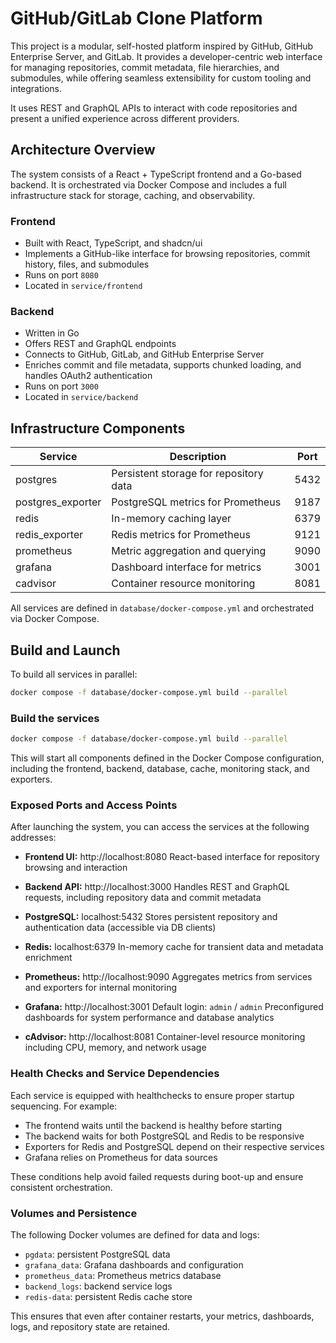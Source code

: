 # GitHub/GitLab Clone Platform

This project is a modular, self-hosted platform inspired by GitHub, GitHub Enterprise Server, and GitLab. It provides a developer-centric web interface for managing repositories, commit metadata, file hierarchies, and submodules, while offering seamless extensibility for custom tooling and integrations.

It uses REST and GraphQL APIs to interact with code repositories and present a unified experience across different providers.

## Architecture Overview

The system consists of a React + TypeScript frontend and a Go-based backend. It is orchestrated via Docker Compose and includes a full infrastructure stack for storage, caching, and observability.

### Frontend

- Built with React, TypeScript, and shadcn/ui
- Implements a GitHub-like interface for browsing repositories, commit history, files, and submodules
- Runs on port `8080`
- Located in `service/frontend`

### Backend

- Written in Go
- Offers REST and GraphQL endpoints
- Connects to GitHub, GitLab, and GitHub Enterprise Server
- Enriches commit and file metadata, supports chunked loading, and handles OAuth2 authentication
- Runs on port `3000`
- Located in `service/backend`

## Infrastructure Components

| Service           | Description                            | Port  |
|-------------------|----------------------------------------|-------|
| postgres          | Persistent storage for repository data | 5432  |
| postgres_exporter | PostgreSQL metrics for Prometheus      | 9187  |
| redis             | In-memory caching layer                | 6379  |
| redis_exporter    | Redis metrics for Prometheus           | 9121  |
| prometheus        | Metric aggregation and querying        | 9090  |
| grafana           | Dashboard interface for metrics        | 3001  |
| cadvisor          | Container resource monitoring          | 8081  |

All services are defined in `database/docker-compose.yml` and orchestrated via Docker Compose.

## Build and Launch

To build all services in parallel:

```bash
docker compose -f database/docker-compose.yml build --parallel
```

### Build the services

```bash
docker compose -f database/docker-compose.yml build --parallel
```

This will start all components defined in the Docker Compose configuration, including the frontend, backend, database, cache, monitoring stack, and exporters.

### Exposed Ports and Access Points

After launching the system, you can access the services at the following addresses:

- **Frontend UI:** http://localhost:8080
  React-based interface for repository browsing and interaction

- **Backend API:** http://localhost:3000
  Handles REST and GraphQL requests, including repository data and commit metadata

- **PostgreSQL:** localhost:5432
  Stores persistent repository and authentication data (accessible via DB clients)

- **Redis:** localhost:6379
  In-memory cache for transient data and metadata enrichment

- **Prometheus:** http://localhost:9090
  Aggregates metrics from services and exporters for internal monitoring

- **Grafana:** http://localhost:3001
  Default login: `admin` / `admin`
  Preconfigured dashboards for system performance and database analytics

- **cAdvisor:** http://localhost:8081
  Container-level resource monitoring including CPU, memory, and network usage

### Health Checks and Service Dependencies

Each service is equipped with healthchecks to ensure proper startup sequencing. For example:

- The frontend waits until the backend is healthy before starting
- The backend waits for both PostgreSQL and Redis to be responsive
- Exporters for Redis and PostgreSQL depend on their respective services
- Grafana relies on Prometheus for data sources

These conditions help avoid failed requests during boot-up and ensure consistent orchestration.

### Volumes and Persistence

The following Docker volumes are defined for data and logs:

- `pgdata`: persistent PostgreSQL data
- `grafana_data`: Grafana dashboards and configuration
- `prometheus_data`: Prometheus metrics database
- `backend_logs`: backend service logs
- `redis-data`: persistent Redis cache store

This ensures that even after container restarts, your metrics, dashboards, logs, and repository state are retained.
